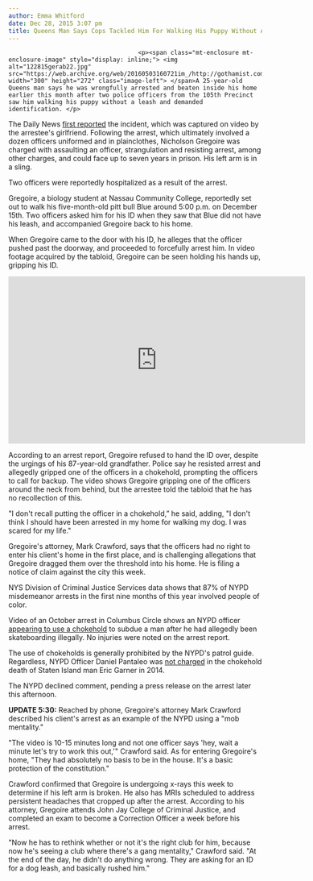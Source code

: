 ```yaml
---
author: Emma Whitford
date: Dec 28, 2015 3:07 pm
title: Queens Man Says Cops Tackled Him For Walking His Puppy Without A Leash
---
```


	
										<p><span class="mt-enclosure mt-enclosure-image" style="display: inline;"> <img alt="122815gerab22.jpg" src="https://web.archive.org/web/20160503160721im_/http://gothamist.com/attachments/nyc_arts_john/122815gerab22.jpg" width="300" height="272" class="image-left"> </span>A 25-year-old Queens man says he was wrongfully arrested and beaten inside his home earlier this month after two police officers from the 105th Precinct saw him walking his puppy without a leash and demanded  identification. </p>

<p>The Daily News <a href="https://web.archive.org/web/20160503160721/http://www.nydailynews.com/new-york/queens/student-claims-cops-busted-walking-dog-leash-article-1.2478416">first reported</a> the incident, which was captured on video by the arrestee&apos;s girlfriend. Following the arrest, which ultimately involved a dozen officers uniformed and in plainclothes, Nicholson Gregoire was charged with assaulting an officer, strangulation and resisting arrest, among other charges, and could face up to seven years in prison. His left arm is in a sling. </p>

<p>Two officers were reportedly hospitalized as a result of the arrest. </p>

<p>Gregoire, a biology student at Nassau Community College, reportedly set out to walk his five-month-old pitt bull Blue around 5:00 p.m. on December 15th. Two officers asked him for his ID when they saw that Blue did not have his leash, and accompanied Gregoire back to his home. </p>

<p>When Gregoire came to the door with his ID, he alleges that the officer pushed past the doorway, and proceeded to forcefully arrest him. In video footage acquired by the tabloid, Gregoire can be seen holding his hands up, gripping his ID. </p>

<center><iframe width="590" height="332" src="https://web.archive.org/web/20160503160721if_/http://launch.newsinc.com/?type=VideoPlayer/Single&amp;widgetId=1&amp;trackingGroup=69016&amp;siteSection=nydailynews-new-york&amp;videoId=30120244" frameborder="no" scrolling="no" noresize="" marginwidth="0" marginheight="0"></iframe></center>

<p>According to an arrest report, Gregoire refused to hand the ID over, despite the urgings of his 87-year-old grandfather. Police say he resisted arrest and allegedly gripped one of the officers in a chokehold, prompting the officers to call for backup. The video shows Gregoire gripping one of the officers around the neck from behind, but the arrestee told the tabloid that he has no recollection of this. </p>

<p>&quot;I don&apos;t recall putting the officer in a chokehold,&#x201D; he said, adding, &quot;I don&apos;t think I should have been arrested in my home for walking my dog. I was scared for my life.&quot; </p>

<p>Gregoire&apos;s attorney, Mark Crawford, says that the officers had no right to enter his client&apos;s home in the first place, and is challenging allegations that Gregoire dragged them over the threshold into his home. He is filing a notice of claim against the city this week. </p>

<p>NYS Division of Criminal Justice Services data shows that 87% of NYPD misdemeanor arrests in the first nine months of this year involved people of color.</p>

<p>Video of an October arrest in Columbus Circle shows an NYPD officer <a href="https://web.archive.org/web/20160503160721/http://gothamist.com/2015/10/27/chokehold_skateboard_nypd.php">appearing to use a chokehold</a> to subdue a man after he had allegedly been skateboarding illegally. No injuries were noted on the arrest report.</p>

<p>The use of chokeholds is generally prohibited by the NYPD&apos;s patrol guide. Regardless, NYPD Officer Daniel Pantaleo was <a href="https://web.archive.org/web/20160503160721/http://gothamist.com/2014/12/03/eric_garner_grand_jury.php">not charged</a> in the chokehold death of Staten Island man Eric Garner in 2014. </p>

<p>The NYPD declined comment, pending a press release on the arrest later this afternoon.</p>

<p><strong>UPDATE 5:30:</strong> Reached by phone, Gregoire&apos;s attorney Mark Crawford described his client&apos;s arrest as an example of the NYPD using a &quot;mob mentality.&quot; </p>

<p>&quot;The video is 10-15 minutes long and not one officer says &apos;hey, wait a minute let&apos;s try to work this out,&apos;&quot; Crawford said. As for entering Gregoire&apos;s home, &quot;They had absolutely no basis to be in the house. It&apos;s a basic protection of the constitution.&quot; </p>

<p>Crawford confirmed that Gregoire is undergoing x-rays this week to determine if his left arm is broken. He also has MRIs scheduled to address persistent headaches that cropped up after the arrest. According to his attorney, Gregoire attends John Jay College of Criminal Justice, and completed an exam to become a Correction Officer a week before his arrest. </p>

<p>&quot;Now he has to rethink whether or not it&apos;s the right club for him, because now he&apos;s seeing a club where there&apos;s a gang mentality,&quot; Crawford said. &quot;At the end of the day, he didn&apos;t do anything wrong. They are asking for an ID for a dog leash, and basically rushed him.&quot;  <br>
</p>					
										
									
				